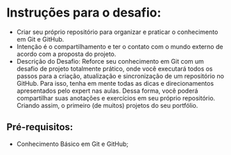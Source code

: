 # Instruções para o desafio: 

 - Criar seu próprio repositório para organizar e praticar o conhecimento em 
 Git e GitHub.
 - Intenção é o compartilhamento e ter o contato com o mundo 
 externo de acordo com a proposta do projeto.
 - Descrição do Desafio: Reforce seu conhecimento em Git com um desafio de projeto totalmente prático, onde você executará todos os passos para a criação, atualização e sincronização de um repositório no GitHub. Para isso, tenha em mente todas as dicas e direcionamentos apresentados pelo expert nas aulas. Dessa forma, você poderá compartilhar suas anotações e exercícios em seu próprio repositório. Criando assim, o primeiro (de muitos) projetos do seu portfólio.

## Pré-requisitos:
 - Conhecimento Básico em Git e GitHub;
